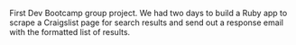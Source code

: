 First Dev Bootcamp group project. We had two days to build a Ruby app to scrape a Craigslist page for search results and send out a response email with the formatted list of results. 